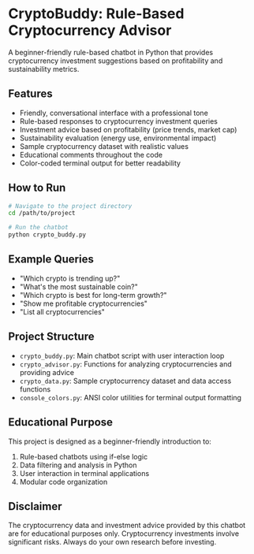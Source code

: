 # CryptoBuddy: Rule-Based Cryptocurrency Advisor

A beginner-friendly rule-based chatbot in Python that provides cryptocurrency investment suggestions based on profitability and sustainability metrics.

## Features

- Friendly, conversational interface with a professional tone
- Rule-based responses to cryptocurrency investment queries
- Investment advice based on profitability (price trends, market cap)
- Sustainability evaluation (energy use, environmental impact)
- Sample cryptocurrency dataset with realistic values
- Educational comments throughout the code
- Color-coded terminal output for better readability

## How to Run

```bash
# Navigate to the project directory
cd /path/to/project

# Run the chatbot
python crypto_buddy.py
```

## Example Queries

- "Which crypto is trending up?"
- "What's the most sustainable coin?"
- "Which crypto is best for long-term growth?"
- "Show me profitable cryptocurrencies"
- "List all cryptocurrencies"

## Project Structure

- `crypto_buddy.py`: Main chatbot script with user interaction loop
- `crypto_advisor.py`: Functions for analyzing cryptocurrencies and providing advice
- `crypto_data.py`: Sample cryptocurrency dataset and data access functions
- `console_colors.py`: ANSI color utilities for terminal output formatting

## Educational Purpose

This project is designed as a beginner-friendly introduction to:

1. Rule-based chatbots using if-else logic
2. Data filtering and analysis in Python
3. User interaction in terminal applications
4. Modular code organization

## Disclaimer

The cryptocurrency data and investment advice provided by this chatbot are for educational purposes only. Cryptocurrency investments involve significant risks. Always do your own research before investing.